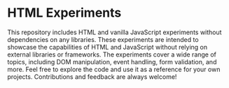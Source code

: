 # HTML Experiments

This repository includes HTML and vanilla JavaScript experiments without dependencies on any libraries. These experiments are intended to showcase the capabilities of HTML and JavaScript without relying on external libraries or frameworks. The experiments cover a wide range of topics, including DOM manipulation, event handling, form validation, and more. Feel free to explore the code and use it as a reference for your own projects. Contributions and feedback are always welcome!

